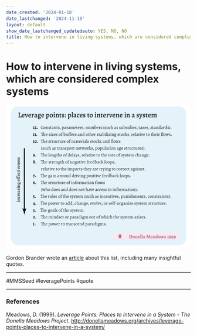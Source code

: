 ```yaml
---
date_created: '2024-01-18'
date_lastchanged: '2024-11-19'
layout: default
show_date_lastchanged_updatedauto: YES, NO, NO
title: How to intervene in living systems, which are considered complex systems
---
```

# How to intervene in living systems, which are considered complex systems

![Leverage points: places to intervene in a complex system](media/cleanshot_2024-01-18-at-15-30-33@2x.png)

Gordon Brander wrote an [article](https://open.substack.com/pub/subconscious/p/places-to-intervene-in-a-system?r=17iyv7&utm_medium=ios) about this list, including many insightful quotes.



______

#MMSSeed #leveragePoints #quote 

______
### References

Meadows, D. (1999). _Leverage Points: Places to Intervene in a System - The Donella Meadows Project_. http://donellameadows.org/archives/leverage-points-places-to-intervene-in-a-system/